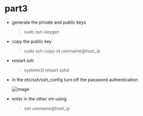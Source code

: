 # part3

* generate the private and public keys 
  > sudo ssh-keygen 

* copy the public key
  > sudo ssh-copy-id username@host_ip 

* restart ssh
  > systemctl retsart sshd

* in the etc/ssh/ssh_config turn off the password authentication
  
  ![image](https://github.com/user-attachments/assets/25bf3049-f16d-449f-a29f-b2d6f0f23f04)

* enter in the other vm using
  > ssh usename@host_ip



